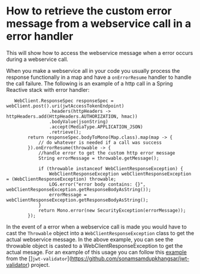 # How to retrieve the custom error message from a webservice call in a error handler

This will show how to access the webservice message when a error occurs during a webservice call.

When you make a webservice all in your code you usually process the response functionally in a map and have a `onErrorResume` handler to handle the call failure.  The following is an example of a http call in a Spring Reactive stack with error handler:

```
   WebClient.ResponseSpec responseSpec = webClient.post().uri(jwtAccessTokenEndpoint)
                .headers(httpHeaders -> httpHeaders.add(HttpHeaders.AUTHORIZATION, hmac))
                .bodyValue(jsonString)
                .accept(MediaType.APPLICATION_JSON)
                .retrieve();
        return responseSpec.bodyToMono(Map.class).map(map -> {
            // do whatever is needed if a call was success
        }).onErrorResume(throwable -> {
            //handle error to get the custom http error message            
            String errorMessage = throwable.getMessage();

            if (throwable instanceof WebClientResponseException) {
                WebClientResponseException webClientResponseException = (WebClientResponseException) throwable;
                LOG.error("error body contains: {}", webClientResponseException.getResponseBodyAsString());
                errorMessage = webClientResponseException.getResponseBodyAsString();
            }
            return Mono.error(new SecurityException(errorMessage));
        });
```    

In the event of a error when a webservice call is made you would have to cast the `Throwable` object into a  `WebClientResponseException` class to get the actual webservice message.  In the above example, you can see the throwable object is casted to a WebClientResponseException to get the actual mesage.  For an example of this usage you can follow this [example](https://github.com/sonamsamdupkhangsar/jwt-validator/blob/0326c2fd1e22645c2c051fca6f504aaad0072eba/src/main/java/me/sonam/security/headerfilter/ReactiveRequestContextHolder.java#L135) from the []`jwt-validator`](https://github.com/sonamsamdupkhangsar/jwt-validator) project.